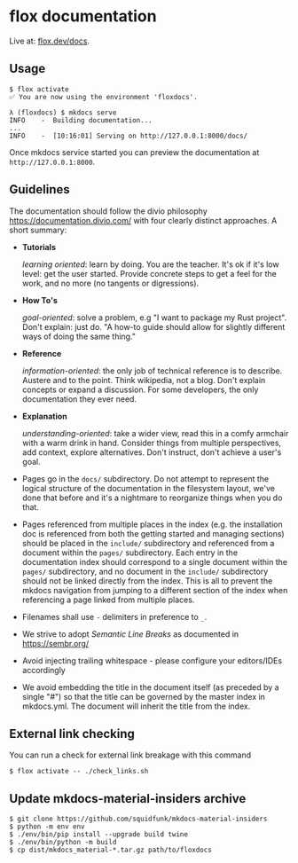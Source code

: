 # flox documentation

Live at: [flox.dev/docs](https://flox.dev/docs).

## Usage

```
$ flox activate
✅ You are now using the environment 'floxdocs'.

λ (floxdocs) $ mkdocs serve
INFO    -  Building documentation...
...
INFO    -  [10:16:01] Serving on http://127.0.0.1:8000/docs/
```
Once mkdocs service started you can preview the documentation at
`http://127.0.0.1:8000`.


## Guidelines

The documentation should follow the divio philosophy
https://documentation.divio.com/ with four clearly distinct approaches. A short
summary:

* **Tutorials**

  *learning oriented*: learn by doing. You are the teacher. It's ok if it's low
  level: get the user started. Provide concrete steps to get a feel for the
  work, and no more (no tangents or digressions).

* **How To's**

  *goal-oriented*: solve a problem, e.g "I want to package my Rust project".
  Don't explain: just do. "A how-to guide should allow for slightly different
  ways of doing the same thing."

* **Reference**

  *information-oriented*: the only job of technical reference is to describe.
  Austere and to the point. Think wikipedia, not a blog. Don't explain concepts
  or expand a discussion. For some developers, the only documentation they ever
  need.

* **Explanation**

  *understanding-oriented*: take a wider view, read this in a comfy armchair
  with a warm drink in hand. Consider things from multiple perspectives, add
  context, explore alternatives. Don't instruct, don't achieve a user's goal.

* Pages go in the `docs/` subdirectory. Do not attempt to represent the logical
  structure of the documentation in the filesystem layout, we've done that
  before and it's a nightmare to reorganize things when you do that.

* Pages referenced from multiple places in the index (e.g. the installation doc
  is referenced from both the getting started and managing sections) should be
  placed in the `include/` subdirectory and referenced from a document within
  the `pages/` subdirectory. Each entry in the documentation index should
  correspond to a single document within the `pages/` subdirectory, and no
  document in the `include/` subdirectory should not be linked directly from
  the index. This is all to prevent the mkdocs navigation from jumping to a
  different section of the index when referencing a page linked from multiple
  places.

* Filenames shall use `-` delimiters in preference to `_`.

* We strive to adopt _Semantic Line Breaks_ as documented in https://sembr.org/

* Avoid injecting trailing whitespace - please configure your editors/IDEs
  accordingly

* We avoid embedding the title in the document itself (as preceded by a single
  "#") so that the title can be governed by the master index in mkdocs.yml.
  The document will inherit the title from the index.


## External link checking

You can run a check for external link breakage with this command

```
$ flox activate -- ./check_links.sh
```

## Update mkdocs-material-insiders archive

```
$ git clone https://github.com/squidfunk/mkdocs-material-insiders
$ python -m env env
$ ./env/bin/pip install --upgrade build twine
$ ./env/bin/python -m build
$ cp dist/mkdocs_material-*.tar.gz path/to/floxdocs
```
